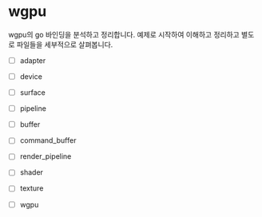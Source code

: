# wgpu 

wgpu의 go 바인딩을 분석하고 정리합니다. 예제로 시작하여 이해하고 정리하고 
별도로 파일들을 세부적으로 살펴봅니다. 

- [ ] adapter 
- [ ] device
- [ ] surface
- [ ] pipeline
- [ ] buffer
- [ ] command_buffer 
- [ ] render_pipeline 
- [ ] shader 
- [ ] texture 
- [ ] wgpu

